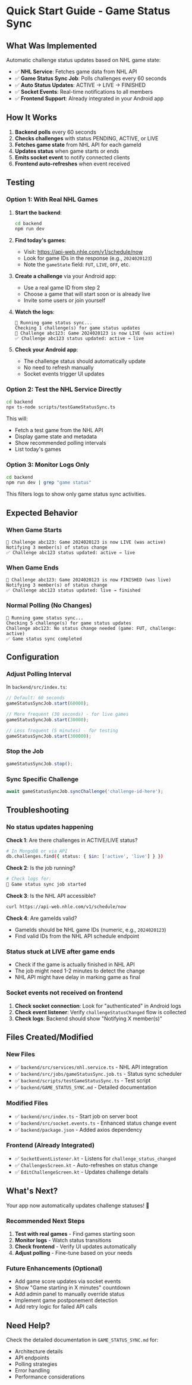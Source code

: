 # Quick Start Guide - Game Status Sync

## What Was Implemented

Automatic challenge status updates based on NHL game state:

- ✅ **NHL Service**: Fetches game data from NHL API
- ✅ **Game Status Sync Job**: Polls challenges every 60 seconds
- ✅ **Auto Status Updates**: ACTIVE → LIVE → FINISHED
- ✅ **Socket Events**: Real-time notifications to all members
- ✅ **Frontend Support**: Already integrated in your Android app

## How It Works

1. **Backend polls** every 60 seconds
2. **Checks challenges** with status PENDING, ACTIVE, or LIVE
3. **Fetches game state** from NHL API for each gameId
4. **Updates status** when game starts or ends
5. **Emits socket event** to notify connected clients
6. **Frontend auto-refreshes** when event received

## Testing

### Option 1: With Real NHL Games

1. **Start the backend**:

   ```bash
   cd backend
   npm run dev
   ```

2. **Find today's games**:
   - Visit: https://api-web.nhle.com/v1/schedule/now
   - Look for game IDs in the response (e.g., `2024020123`)
   - Note the `gameState` field: `FUT`, `LIVE`, `OFF`, etc.

3. **Create a challenge** via your Android app:
   - Use a real game ID from step 2
   - Choose a game that will start soon or is already live
   - Invite some users or join yourself

4. **Watch the logs**:

   ```
   🔄 Running game status sync...
   Checking 1 challenge(s) for game status updates
   🔴 Challenge abc123: Game 2024020123 is now LIVE (was active)
   ✅ Challenge abc123 status updated: active → live
   ```

5. **Check your Android app**:
   - The challenge status should automatically update
   - No need to refresh manually
   - Socket events trigger UI updates

### Option 2: Test the NHL Service Directly

```bash
cd backend
npx ts-node scripts/testGameStatusSync.ts
```

This will:

- Fetch a test game from the NHL API
- Display game state and metadata
- Show recommended polling intervals
- List today's games

### Option 3: Monitor Logs Only

```bash
cd backend
npm run dev | grep "game status"
```

This filters logs to show only game status sync activities.

## Expected Behavior

### When Game Starts

```
🔴 Challenge abc123: Game 2024020123 is now LIVE (was active)
Notifying 3 member(s) of status change
✅ Challenge abc123 status updated: active → live
```

### When Game Ends

```
🏁 Challenge abc123: Game 2024020123 is now FINISHED (was live)
Notifying 3 member(s) of status change
✅ Challenge abc123 status updated: live → finished
```

### Normal Polling (No Changes)

```
🔄 Running game status sync...
Checking 5 challenge(s) for game status updates
Challenge abc123: No status change needed (game: FUT, challenge: active)
✅ Game status sync completed
```

## Configuration

### Adjust Polling Interval

In `backend/src/index.ts`:

```typescript
// Default: 60 seconds
gameStatusSyncJob.start(60000);

// More frequent (30 seconds) - for live games
gameStatusSyncJob.start(30000);

// Less frequent (5 minutes) - for testing
gameStatusSyncJob.start(300000);
```

### Stop the Job

```typescript
gameStatusSyncJob.stop();
```

### Sync Specific Challenge

```typescript
await gameStatusSyncJob.syncChallenge('challenge-id-here');
```

## Troubleshooting

### No status updates happening

**Check 1**: Are there challenges in ACTIVE/LIVE status?

```bash
# In MongoDB or via API
db.challenges.find({ status: { $in: ['active', 'live'] } })
```

**Check 2**: Is the job running?

```bash
# Check logs for:
🏒 Game status sync job started
```

**Check 3**: Is the NHL API accessible?

```bash
curl https://api-web.nhle.com/v1/schedule/now
```

**Check 4**: Are gameIds valid?

- GameIds should be NHL game IDs (numeric, e.g., `2024020123`)
- Find valid IDs from the NHL API schedule endpoint

### Status stuck at LIVE after game ends

- Check if the game is actually finished in NHL API
- The job might need 1-2 minutes to detect the change
- NHL API might have delay in marking game as final

### Socket events not received on frontend

1. **Check socket connection**: Look for "authenticated" in Android logs
2. **Check event listener**: Verify `challengeStatusChanged` flow is collected
3. **Check logs**: Backend should show "Notifying X member(s)"

## Files Created/Modified

### New Files

- ✅ `backend/src/services/nhl.service.ts` - NHL API integration
- ✅ `backend/src/jobs/gameStatusSync.job.ts` - Status sync scheduler
- ✅ `backend/scripts/testGameStatusSync.ts` - Test script
- ✅ `backend/GAME_STATUS_SYNC.md` - Detailed documentation

### Modified Files

- ✅ `backend/src/index.ts` - Start job on server boot
- ✅ `backend/src/socket.events.ts` - Enhanced status change event
- ✅ `backend/package.json` - Added axios dependency

### Frontend (Already Integrated)

- ✅ `SocketEventListener.kt` - Listens for `challenge_status_changed`
- ✅ `ChallengesScreen.kt` - Auto-refreshes on status change
- ✅ `EditChallengeScreen.kt` - Updates challenge details

## What's Next?

Your app now automatically updates challenge statuses! 🎉

### Recommended Next Steps

1. **Test with real games** - Find games starting soon
2. **Monitor logs** - Watch status transitions
3. **Check frontend** - Verify UI updates automatically
4. **Adjust polling** - Fine-tune based on your needs

### Future Enhancements (Optional)

- Add game score updates via socket events
- Show "Game starting in X minutes" countdown
- Add admin panel to manually override status
- Implement game postponement detection
- Add retry logic for failed API calls

## Need Help?

Check the detailed documentation in `GAME_STATUS_SYNC.md` for:

- Architecture details
- API endpoints
- Polling strategies
- Error handling
- Performance considerations
